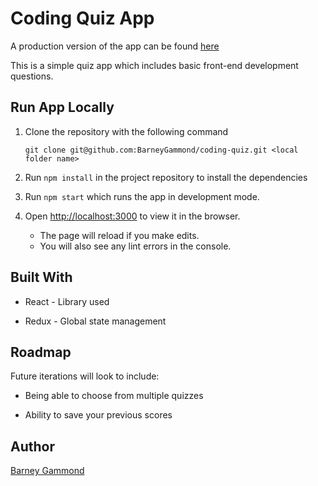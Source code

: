 # Coding Quiz App

A production version of the app can be found [here](https://barneygammond.github.io/coding-quiz/)

This is a simple quiz app which includes basic front-end development questions.

## Run App Locally

1. Clone the repository with the following command

      `git clone git@github.com:BarneyGammond/coding-quiz.git <local folder name>`

2. Run `npm install` in the project repository to install the dependencies

3. Run `npm start` which runs the app in development mode.


4. Open [http://localhost:3000](http://localhost:3000) to view it in the browser.
    * The page will reload if you make edits.
    * You will also see any lint errors in the console.

## Built With

* React - Library used

* Redux - Global state management

## Roadmap

Future iterations will look to include:


* Being able to choose from multiple quizzes

* Ability to save your previous scores

## Author

[Barney Gammond](https://github.com/BarneyGammond)
